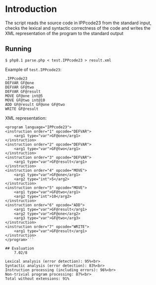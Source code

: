 # Introduction
The script reads the source code in IPPcode23 from the standard input, checks the lexical and syntactic correctness of the code and writes the XML representation of the program to the standard output

## Running
    $ php8.1 parse.php < test.IPPcode23 > result.xml

Example of `test.IPPcode23`:
```
.IPPcode23
DEFVAR GF@one
DEFVAR GF@two
DEFVAR GF@result
MOVE GF@one int@5
MOVE GF@two int@10
ADD GF@result GF@one GF@two
WRITE GF@result
```

XML representation:
```<?xml version="1.0" encoding="UTF-8"?>
<program language="IPPcode23">
<instruction order="1" opcode="DEFVAR">
    <arg1 type="var">GF@one</arg1>
</instruction>
<instruction order="2" opcode="DEFVAR">
    <arg1 type="var">GF@two</arg1>
</instruction>
<instruction order="3" opcode="DEFVAR">
    <arg1 type="var">GF@result</arg1>
</instruction>
<instruction order="4" opcode="MOVE">
    <arg1 type="var">GF@one</arg1>
    <arg2 type="int">5</arg2>
</instruction>
<instruction order="5" opcode="MOVE">
    <arg1 type="var">GF@two</arg1>
    <arg2 type="int">10</arg2>
</instruction>
<instruction order="6" opcode="ADD">
    <arg1 type="var">GF@result</arg1>
    <arg2 type="var">GF@one</arg2>
    <arg3 type="var">GF@two</arg3>
</instruction>
<instruction order="7" opcode="WRITE">
    <arg1 type="var">GF@result</arg1>
</instruction>
</program>```

## Evaluation
    7.02/8  

Lexical analysis (error detection): 95%<br>
Syntactic analysis (error detection): 83%<br>
Instruction processing (including errors): 96%<br>
Non-trivial program processing: 87%<br>
Total without extensions: 91%

